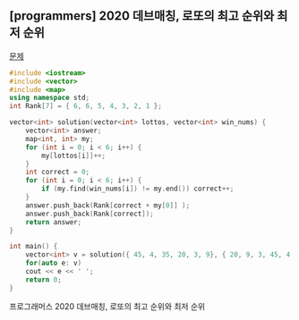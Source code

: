 ## [programmers] 2020 데브매칭, 로또의 최고 순위와 최저 순위

[문제](https://programmers.co.kr/learn/courses/30/lessons/77484)



```c++
#include <iostream>
#include <vector>
#include <map>
using namespace std;
int Rank[7] = { 6, 6, 5, 4, 3, 2, 1 };

vector<int> solution(vector<int> lottos, vector<int> win_nums) {
	vector<int> answer;
	map<int, int> my;
	for (int i = 0; i < 6; i++) {
		my[lottos[i]]++;
	}
	int correct = 0;
	for (int i = 0; i < 6; i++) {
		if (my.find(win_nums[i]) != my.end()) correct++;
	}
	answer.push_back(Rank[correct + my[0]] );
	answer.push_back(Rank[correct]);
	return answer;
}

int main() {
	vector<int> v = solution({ 45, 4, 35, 20, 3, 9}, { 20, 9, 3, 45, 4, 35 }); // 1, 1
	for(auto e: v)
	cout << e << ' ';
	return 0;
}
```



프로그래머스 2020 데브매칭, 로또의 최고 순위와 최저 순위

